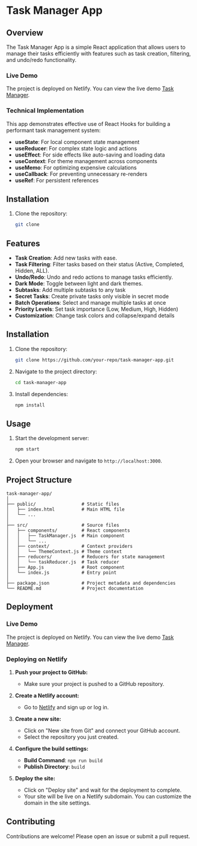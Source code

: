 # Task Manager App

## Overview
The Task Manager App is a simple React application that allows users to manage their tasks efficiently with features such as task creation, filtering, and undo/redo functionality.

### Live Demo
The project is deployed on Netlify. You can view the live demo [Task Manager](https://shivas-taskmanager.netlify.app/).

### Technical Implementation
This app demonstrates effective use of React Hooks for building a performant task management system:
- **useState**: For local component state management
- **useReducer**: For complex state logic and actions
- **useEffect**: For side effects like auto-saving and loading data
- **useContext**: For theme management across components
- **useMemo**: For optimizing expensive calculations
- **useCallback**: For preventing unnecessary re-renders
- **useRef**: For persistent references

## Installation
1. Clone the repository:
   ```bash
   git clone

## Features
- **Task Creation**: Add new tasks with ease.
- **Task Filtering**: Filter tasks based on their status (Active, Completed, Hidden, ALL).
- **Undo/Redo**: Undo and redo actions to manage tasks efficiently.
- **Dark Mode**: Toggle between light and dark themes.
- **Subtasks**: Add multiple subtasks to any task
- **Secret Tasks**: Create private tasks only visible in secret mode
- **Batch Operations**: Select and manage multiple tasks at once
- **Priority Levels**: Set task importance (Low, Medium, High, Hidden)
- **Customization**: Change task colors and collapse/expand details

## Installation
1. Clone the repository:
   ```bash
   git clone https://github.com/your-repo/task-manager-app.git
   ```
2. Navigate to the project directory:
   ```bash
   cd task-manager-app
   ```
3. Install dependencies:
   ```bash
   npm install
   ```

## Usage
1. Start the development server:
   ```bash
   npm start
   ```
2. Open your browser and navigate to `http://localhost:3000`.

## Project Structure
```
task-manager-app/
│
├── public/                 # Static files
│   ├── index.html          # Main HTML file
│   └── ...
│
├── src/                    # Source files
│   ├── components/         # React components
│   │   ├── TaskManager.js  # Main component
│   │   └── ...
│   ├── context/            # Context providers
│   │   └── ThemeContext.js # Theme context
│   ├── reducers/           # Reducers for state management
│   │   └── taskReducer.js  # Task reducer
│   ├── App.js              # Root component
│   └── index.js            # Entry point
│
├── package.json            # Project metadata and dependencies
└── README.md               # Project documentation
```

## Deployment

### Live Demo
The project is deployed on Netlify. You can view the live demo [Task Manager](https://preeminent-mousse-3c7d04.netlify.app/).

### Deploying on Netlify

1. **Push your project to GitHub:**
   - Make sure your project is pushed to a GitHub repository.

2. **Create a Netlify account:**
   - Go to [Netlify](https://www.netlify.com/) and sign up or log in.

3. **Create a new site:**
   - Click on "New site from Git" and connect your GitHub account.
   - Select the repository you just created.

4. **Configure the build settings:**
   - **Build Command**: `npm run build`
   - **Publish Directory**: `build`

5. **Deploy the site:**
   - Click on "Deploy site" and wait for the deployment to complete.
   - Your site will be live on a Netlify subdomain. You can customize the domain in the site settings.

## Contributing
Contributions are welcome! Please open an issue or submit a pull request.
